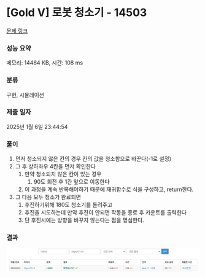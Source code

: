# [Gold V] 로봇 청소기 - 14503

[문제 링크](https://www.acmicpc.net/problem/14503)

### 성능 요약

메모리: 14484 KB, 시간: 108 ms

### 분류

구현, 시뮬레이션

### 제출 일자

2025년 1월 6일 23:44:54

### 풀이

1. 먼저 청소되지 않은 칸의 경우 칸의 값을 청소함으로 바꾼다(-1로 설정)
2. 그 후 상하좌우 4칸을 먼저 확인한다
    1. 만약 청소되지 않은 칸이 있는 경우
        1. 90도 회전 후 1칸 앞으로 이동한다
    2. 이 과정을 계속 반복해야하기 때문에 재귀함수로 식을 구성하고, return한다.
3. 그 다음 모두 청소가 완료되면
    1. 후진하기위해 180도 청소기를 돌려주고
    2. 후진을 시도하는데 만약 후진이 안되면 작동을 종료 후 카운트를 출력한다
    3. 단 후진시에는 방향을 바꾸지 않는다는 점을 명심한다.

### 결과
![image.png](image.png)